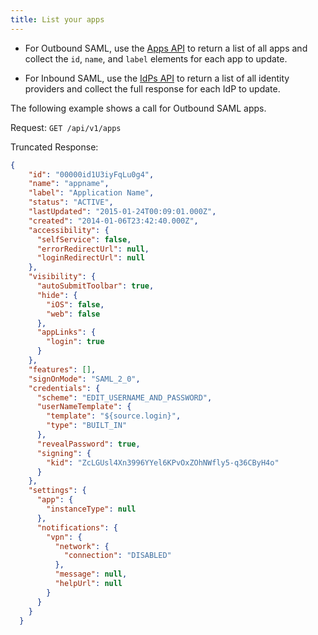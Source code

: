 ```yaml
---
title: List your apps
---
```


* For Outbound SAML, use the [Apps API](/docs/reference/api/apps/#list-applications) to return a list of all apps and collect the `id`, `name`, and `label` elements for each app to update.

* For Inbound SAML, use the [IdPs API](/docs/reference/api/idps/#list-identity-providers-with-defaults) to return a list of all identity providers and collect the full response for each IdP to update.

The following example shows a call for Outbound SAML apps.

Request: `GET /api/v1/apps`

Truncated Response:

```json
{
    "id": "00000id1U3iyFqLu0g4",
    "name": "appname",
    "label": "Application Name",
    "status": "ACTIVE",
    "lastUpdated": "2015-01-24T00:09:01.000Z",
    "created": "2014-01-06T23:42:40.000Z",
    "accessibility": {
      "selfService": false,
      "errorRedirectUrl": null,
      "loginRedirectUrl": null
    },
    "visibility": {
      "autoSubmitToolbar": true,
      "hide": {
        "iOS": false,
        "web": false
      },
      "appLinks": {
        "login": true
      }
    },
    "features": [],
    "signOnMode": "SAML_2_0",
    "credentials": {
      "scheme": "EDIT_USERNAME_AND_PASSWORD",
      "userNameTemplate": {
        "template": "${source.login}",
        "type": "BUILT_IN"
      },
      "revealPassword": true,
      "signing": {
        "kid": "ZcLGUsl4Xn3996YYel6KPvOxZOhNWfly5-q36CByH4o"
      }
    },
    "settings": {
      "app": {
        "instanceType": null
      },
      "notifications": {
        "vpn": {
          "network": {
            "connection": "DISABLED"
          },
          "message": null,
          "helpUrl": null
        }
      }
    }
  }
```

<NextSectionLink/>
